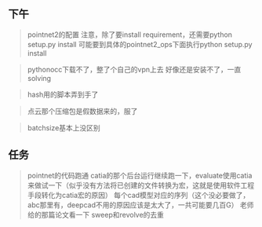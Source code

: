 ## 下午
> pointnet2的配置
> 注意，除了要install requirement，还需要python setup.py install
> 可能要到具体的pointnet2_ops下面执行python setup.py install


> pythonocc下载不了，整了个自己的vpn上去
> 好像还是安装不了，一直solving

> hash用的脚本弄到手了

> 点云那个压缩包是假数据来的，服了

> batchsize基本上没区别


## 任务
> pointnet的代码跑通
> catia的那个后台运行继续跑一下，evaluate使用catia来做试一下（似乎没有方法将已创建的文件转换为宏，这就是使用软件工程手段转化为catia宏的原因）
> 每个cad模型对应的序列（这个没必要做了，abc那里有，deepcad不用的原因应该是太大了，一共可能要几百G）
> 老师给的那篇论文看一下
> sweep和revolve的去重